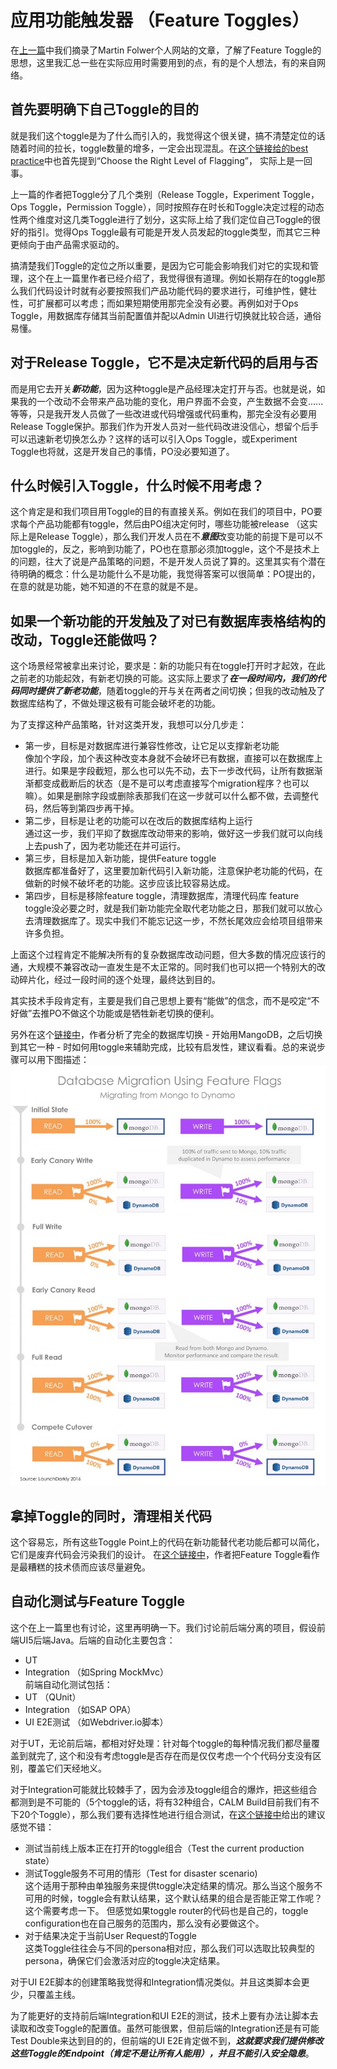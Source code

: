 # 应用功能触发器 （Feature Toggles）

在[上一篇](FeatureToggle.md)中我们摘录了Martin Folwer个人网站的文章，了解了Feature Toggle的思想，这里我汇总一些在实际应用时需要用到的点，有的是个人想法，有的来自网络。

## 首先要明确下自己Toggle的目的  
就是我们这个toggle是为了什么而引入的，我觉得这个很关键，搞不清楚定位的话随着时间的拉长，toggle数量的增多，一定会出现混乱。在[这个链接给的best practice](https://featureflags.io/feature-flags-best-practices/)中也首先提到“Choose the Right Level of Flagging”， 实际上是一回事。  

上一篇的作者把Toggle分了几个类别（Release Toggle，Experiment Toggle，Ops Toggle，Permission Toggle），同时按照存在时长和Toggle决定过程的动态性两个维度对这几类Toggle进行了划分，这实际上给了我们定位自己Toggle的很好的指引。觉得Ops Toggle最有可能是开发人员发起的toggle类型，而其它三种更倾向于由产品需求驱动的。  

搞清楚我们Toggle的定位之所以重要，是因为它可能会影响我们对它的实现和管理，这个在上一篇里作者已经介绍了，我觉得很有道理。例如长期存在的toggle那么我们代码设计时就有必要按照我们产品功能代码的要求进行，可维护性，健壮性，可扩展都可以考虑；而如果短期使用那完全没有必要。再例如对于Ops Toggle，用数据库存储其当前配置值并配以Admin UI进行切换就比较合适，通俗易懂。

## 对于Release Toggle，它不是决定新代码的启用与否  
而是用它去开关***新功能***，因为这种toggle是产品经理决定打开与否。也就是说，如果我的一个改动不会带来产品功能的变化，用户界面不会变，产生数据不会变......等等，只是我开发人员做了一些改进或代码增强或代码重构，那完全没有必要用Release Toggle保护。那我们作为开发人员对一些代码改进没信心，想留个后手可以迅速新老切换怎么办？这样的话可以引入Ops Toggle，或Experiment Toggle也将就，这是开发自己的事情，PO没必要知道了。  

## 什么时候引入Toggle，什么时候不用考虑？  
这个肯定是和我们项目用Toggle的目的有直接关系。例如在我们的项目中，PO要求每个产品功能都有toggle，然后由PO组决定何时，哪些功能被release （这实际上是Release Toggle），那么我们开发人员在不***意图***改变功能的前提下是可以不加toggle的，反之，影响到功能了，PO也在意那必须加toggle，这个不是技术上的问题，往大了说是产品策略的问题，不是开发人员说了算的。这里其实有个潜在待明确的概念：什么是功能什么不是功能，我觉得答案可以很简单：PO提出的，在意的就是功能，她不知道的不在意的就是不是。

## 如果一个新功能的开发触及了对已有数据库表格结构的改动，Toggle还能做吗？  
这个场景经常被拿出来讨论，要求是：新的功能只有在toggle打开时才起效，在此之前老的功能起效，有新老切换的可能。这实际上要求了***在一段时间内，我们的代码同时提供了新老功能***，随着toggle的开与关在两者之间切换；但我的改动触及了数据库结构了，不做处理这极有可能会破坏老的功能。  

为了支撑这种产品策略，针对这类开发，我想可以分几步走：
- 第一步，目标是对数据库进行兼容性修改，让它足以支撑新老功能  
像加个字段，加个表这种改变本身就不会破坏已有数据，直接可以在数据库上进行。如果是字段截短，那么也可以先不动，去下一步改代码，让所有数据渐渐都变成截断后的状态（是不是可以考虑直接写个migration程序？也可以嘛）。如果是删除字段或删除表那我们在这一步就可以什么都不做，去调整代码，然后等到第四步再干掉。
- 第二步，目标是让老的功能可以在改后的数据库结构上运行  
通过这一步，我们平抑了数据库改动带来的影响，做好这一步我们就可以向线上去push了，因为老功能还在并可运行。  
- 第三步，目标是加入新功能，提供Feature toggle  
数据库都准备好了，这里要加新代码引入新功能，注意保护老功能的代码，在做新的时候不破坏老的功能。这步应该比较容易达成。  
- 第四步，目标是移除feature toggle，清理数据库，清理代码库
feature toggle没必要之时，就是我们新功能完全取代老功能之日，那我们就可以放心去清理数据库了。现实中我们不能忘记这一步，不然长尾效应会给项目组带来许多负担。  

上面这个过程肯定不能解决所有的复杂数据库改动问题，但大多数的情况应该行的通，大规模不兼容改动一直发生是不太正常的。同时我们也可以把一个特别大的改动碎片化，经过一段时间的逐个处理，最终达到目的。

其实技术手段肯定有，主要是我们自己思想上要有“能做”的信念，而不是咬定“不好做”去推PO不做这个功能或是牺牲新老切换的便利。

另外在这个[链接中](https://featureflags.io/feature-flags-database-migrations/)，作者分析了完全的数据库切换 - 开始用MangoDB，之后切换到其它一种 - 时如何用toggle来辅助完成，比较有启发性，建议看看。总的来说步骤可以用下图描述：  
![dbmigration](images/ft5.jpg)

## 拿掉Toggle的同时，清理相关代码  
这个容易忘，所有这些Toggle Point上的代码在新功能替代老功能后都可以简化，它们是废弃代码会污染我们的设计。  在[这个链接中](https://dzone.com/articles/feature-toggles-are-one-worst)，作者把Feature Toggle看作是最糟糕的技术债而应该尽量避免。

## 自动化测试与Feature Toggle  
这个在上一篇里也有讨论，这里再明确一下。我们讨论前后端分离的项目，假设前端UI5后端Java。后端的自动化主要包含：  
- UT
- Integration （如Spring MockMvc）  
前端自动化测试包括：  
- UT （QUnit）
- Integration （如SAP OPA）  
- UI E2E测试 （如Webdriver.io脚本）  

对于UT，无论前后端，都相对好处理：针对每个toggle的每种情况我们都尽量覆盖到就完了, 这个和没有考虑toggle是否存在而是仅仅考虑一个个代码分支没有区别，覆盖它们天经地义。

对于Integration可能就比较棘手了，因为会涉及toggle组合的爆炸，把这些组合都测到是不可能的（5个toggle的话，将有32种组合，CALM Build目前我们有不下20个Toggle），那么我们要有选择性地进行组合测试，在[这个链接中](https://launchdarkly.com/blog/testing-with-feature-flags/)给出的建议感觉不错：  
- 测试当前线上版本正在打开的toggle组合（Test the current production state）
- 测试Toggle服务不可用的情形（Test for disaster scenario)  
这个适用于那种由单独服务来提供toggle决定结果的情况。那么当这个服务不可用的时候，toggle会有默认结果，这个默认结果的组合是否能正常工作呢？这个需要考虑一下。 但感觉如果toggle router的代码也是自己的，toggle configuration也在自己服务的范围内，那么没有必要做这个。  
- 对于结果决定于当前User Request的Toggle  
这类Toggle往往会与不同的persona相对应，那么我们可以选取比较典型的persona，确保它们会激活对应的toggle决定结果。

对于UI E2E脚本的创建策略我觉得和Integration情况类似。并且这类脚本会更少，只覆盖主线。

为了能更好的支持前后端Integration和UI E2E的测试，技术上要有办法让脚本去读取和改变Toggle的配置值。虽然可能很累，但前后端的Integration还是有可能Test Double来达到目的的，但前端的UI E2E肯定做不到，***这就要求我们提供修改这些Toggle的Endpoint（肯定不是让所有人能用），并且不能引入安全隐患***。

